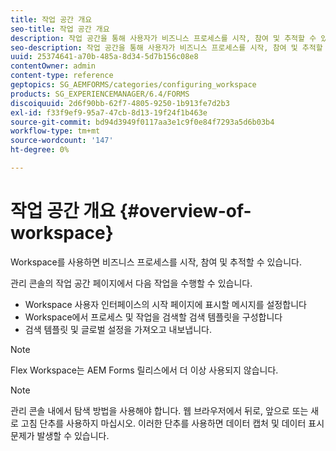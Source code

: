 ```yaml
---
title: 작업 공간 개요
seo-title: 작업 공간 개요
description: 작업 공간을 통해 사용자가 비즈니스 프로세스를 시작, 참여 및 추적할 수 있습니다. 작업 공간에 대해 자세히 알아봅니다.
seo-description: 작업 공간을 통해 사용자가 비즈니스 프로세스를 시작, 참여 및 추적할 수 있습니다. 작업 공간에 대해 자세히 알아봅니다.
uuid: 25374641-a70b-485a-8d34-5d7b156c08e8
contentOwner: admin
content-type: reference
geptopics: SG_AEMFORMS/categories/configuring_workspace
products: SG_EXPERIENCEMANAGER/6.4/FORMS
discoiquuid: 2d6f90bb-62f7-4805-9250-1b913fe7d2b3
exl-id: f33f9ef9-95a7-47cb-8d13-19f24f1b463e
source-git-commit: bd94d3949f0117aa3e1c9f0e84f7293a5d6b03b4
workflow-type: tm+mt
source-wordcount: '147'
ht-degree: 0%

---
```


# 작업 공간 개요 {#overview-of-workspace}

Workspace를 사용하면 비즈니스 프로세스를 시작, 참여 및 추적할 수 있습니다.

관리 콘솔의 작업 공간 페이지에서 다음 작업을 수행할 수 있습니다.

* Workspace 사용자 인터페이스의 시작 페이지에 표시할 메시지를 설정합니다
* Workspace에서 프로세스 및 작업을 검색할 검색 템플릿을 구성합니다
* 검색 템플릿 및 글로벌 설정을 가져오고 내보냅니다.

>[!NOTE]
>
>Flex Workspace는 AEM Forms 릴리스에서 더 이상 사용되지 않습니다.

>[!NOTE]
>
>관리 콘솔 내에서 탐색 방법을 사용해야 합니다. 웹 브라우저에서 뒤로, 앞으로 또는 새로 고침 단추를 사용하지 마십시오. 이러한 단추를 사용하면 데이터 캡처 및 데이터 표시 문제가 발생할 수 있습니다.
